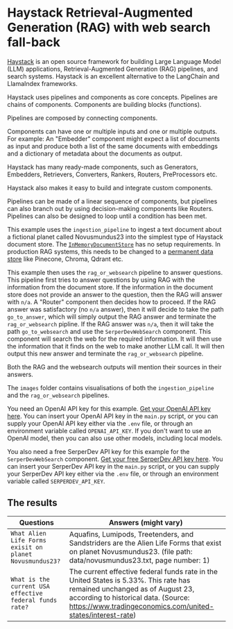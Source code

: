 # Haystack Retrieval-Augmented Generation (RAG) with web search fall-back

[Haystack](https://haystack.deepset.ai/) is an open source framework for building Large Language Model (LLM) applications, Retrieval-Augmented Generation (RAG) pipelines, and search systems. Haystack is an excellent alternative to the LangChain and LlamaIndex frameworks.

Haystack uses pipelines and components as core concepts. Pipelines are chains of components. Components are building blocks (functions).

Pipelines are composed by connecting components.

Components can have one or multiple inputs and one or multiple outputs. For example: An "Embedder" component might expect a list of documents as input and produce both a list of the same documents with embeddings and a dictionary of metadata about the documents as output.

Haystack has many ready-made components, such as Generators, Embedders, Retrievers, Converters, Rankers, Routers, PreProcessors etc.

Haystack also makes it easy to build and integrate custom components.

Pipelines can be made of a linear sequence of components, but pipelines can also branch out by using decision-making components like Routers. Pipelines can also be designed to loop until a condition has been met.

This example uses the `ingestion_pipeline` to ingest a text document about a fictional planet called Novusmundus23 into the simplest type of Haystack document store. The [`InMemoryDocumentStore`](https://docs.haystack.deepset.ai/docs/inmemorydocumentstore) has no setup requirements. In production RAG systems, this needs to be changed to a [permanent data store](https://docs.haystack.deepset.ai/docs/document-store) like Pinecone, Chroma, Qdrant etc.

This example then uses the `rag_or_websearch` pipeline to answer questions. This pipeline first tries to answer questions by using RAG with the information from the document store. If the information in the document store does not provide an answer to the question, then the RAG will answer with `n/a`. A "Router" component then decides how to proceed. If the RAG answer was satisfactory (no `n/a` answer), then it will decide to take the path `go_to_answer`, which will simply output the RAG answer and terminate the `rag_or_websearch` pipline. If the RAG answer was `n/a`, then it will take the path `go_to_websearch` and use the `SerperDevWebSearch` component. This component will search the web for the required information. It will then use the information that it finds on the web to make another LLM call. It will then output this new answer and terminate the `rag_or_websearch` pipeline.

Both the RAG and the websearch outputs will mention their sources in their answers.

The `images` folder contains visualisations of both the `ingestion_pipeline` and the `rag_or_websearch` pipelines.

You need an OpenAI API key for this example. [Get your OpenAI API key here](https://platform.openai.com/login). You can insert your OpenAI API key in the `main.py` script, or you can supply your OpenAI API key either via the `.env` file, or through an environment variable called `OPENAI_API_KEY`. If you don't want to use an OpenAI model, then you can also use other models, including local models.

You also need a free SerperDev API key for this example for the `SerperDevWebSearch` component. [Get your free SerperDev API key here](https://serper.dev/signup). You can insert your SerperDev API key in the `main.py` script, or you can supply your SerperDev API key either via the `.env` file, or through an environment variable called `SERPERDEV_API_KEY`.

## The results

| Questions                                               | Answers (might vary)                                                                                                                                                                                                           |
| ------------------------------------------------------- | ------------------------------------------------------------------------------------------------------------------------------------------------------------------------------------------------------------------------------ |
| `What Alien Life Forms exisit on planet Novusmundus23?` | Aquafins, Lumipods, Treetenders, and Sandstriders are the Alien Life Forms that exist on planet Novusmundus23. (file path: data/novusmundus23.txt, page number: 1)                                                             |
| `What is the current USA effective federal funds rate?` | The current effective federal funds rate in the United States is 5.33%. This rate has remained unchanged as of August 23, according to historical data. (Source: https://www.tradingeconomics.com/united-states/interest-rate) |
